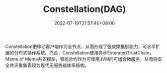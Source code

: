 ﻿---
weight: 
title: "Constellation(DAG)"
description: "Constellation把移动客户端作为全节点，从而形成了强故障抵御能力，可水平扩展的分布式操作系统"
date: 2022-07-19T21:57:40+08:00
lastmod: 2022-07-19T16:45:40+08:00
draft: false
authors: ["june"]
featuredImage: "808.png"
link: "https://www.cypherhunter.com/zh-hant/p/constellation/"
tags: ["数字代币","Constellation(DAG)"]
categories: ["navigation"]
navigation: ["数字代币"]
lightgallery: true
toc: true
pinned: false
recommend: false
recommend1: false
---
Constellation把移动客户端作为全节点，从而形成了强故障抵御能力，可水平扩展的分布式操作系统。而且，Constellation使用异步ExtendedTrustChain，Meme of Meme共识模型，智能合约作为可使用JVM的可组合微服务，从而将安全共识重新表现为现代无服务器体系结构。
